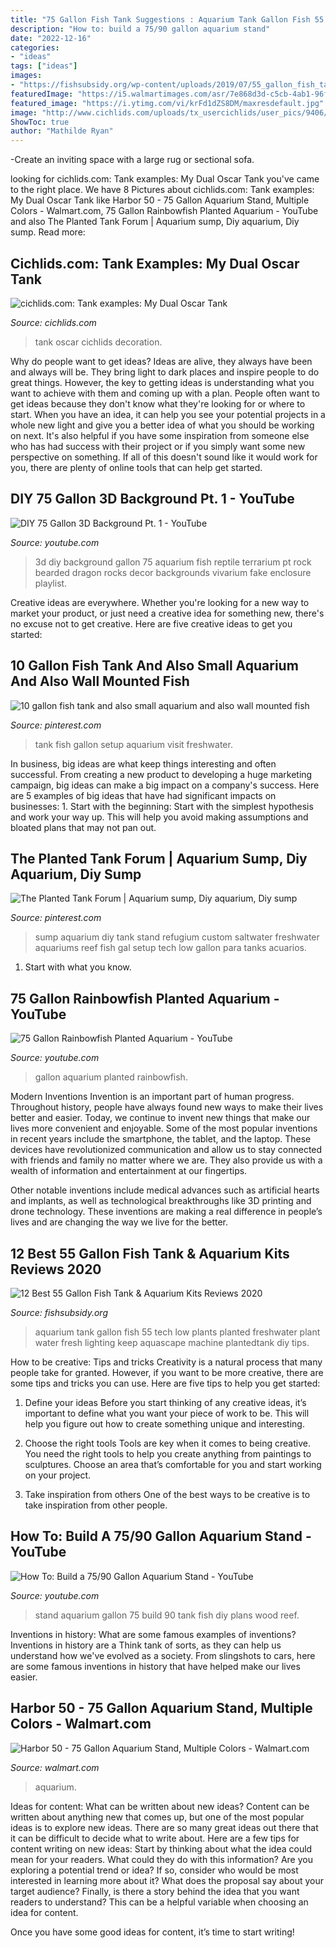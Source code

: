 ```yaml
---
title: "75 Gallon Fish Tank Suggestions : Aquarium Tank Gallon Fish 55 Tech Low Plants Planted Freshwater Plant Water Fresh Lighting Keep Aquascape Machine Plantedtank Diy Tips"
description: "How to: build a 75/90 gallon aquarium stand"
date: "2022-12-16"
categories:
- "ideas"
tags: ["ideas"]
images:
- "https://fishsubsidy.org/wp-content/uploads/2019/07/55_gallon_fish_tank.png"
featuredImage: "https://i5.walmartimages.com/asr/7e868d3d-c5cb-4ab1-96f5-497653a44826_1.53b9c3bfa05faba38001edafaf2be791.jpeg"
featured_image: "https://i.ytimg.com/vi/krFd1dZS8DM/maxresdefault.jpg"
image: "http://www.cichlids.com/uploads/tx_usercichlids/user_pics/9406/img_26_8833ba34fd.jpg"
ShowToc: true
author: "Mathilde Ryan"
---
```



-Create an inviting space with a large rug or sectional sofa.

	

		
looking for cichlids.com: Tank examples: My Dual Oscar Tank you've came to the right place. We have 8 Pictures about cichlids.com: Tank examples: My Dual Oscar Tank like Harbor 50 - 75 Gallon Aquarium Stand, Multiple Colors - Walmart.com, 75 Gallon Rainbowfish Planted Aquarium - YouTube and also The Planted Tank Forum | Aquarium sump, Diy aquarium, Diy sump. Read more:
		
    
## Cichlids.com: Tank Examples: My Dual Oscar Tank

<img loading=lazy src="http://www.cichlids.com/uploads/tx_usercichlids/user_pics/9406/img_26_8833ba34fd.jpg" onerror="this.onerror=null;this.src='https://tse3.mm.bing.net/th?id=OIP.XMYVz9oIova5maOW2xPtSAHaE8&amp;pid=15.1';" alt="cichlids.com: Tank examples: My Dual Oscar Tank">

_Source: cichlids.com_

>tank oscar cichlids decoration. 

	

Why do people want to get ideas?
Ideas are alive, they always have been and always will be. They bring light to dark places and inspire people to do great things. However, the key to getting ideas is understanding what you want to achieve with them and coming up with a plan. 
People often want to get ideas because they don't know what they're looking for or where to start. When you have an idea, it can help you see your potential projects in a whole new light and give you a better idea of what you should be working on next. It's also helpful if you have some inspiration from someone else who has had success with their project or if you simply want some new perspective on something. If all of this doesn't sound like it would work for you, there are plenty of online tools that can help get started.

    
## DIY 75 Gallon 3D Background Pt. 1 - YouTube

<img loading=lazy src="http://i.ytimg.com/vi/Rm94tKaJskI/maxresdefault.jpg" onerror="this.onerror=null;this.src='https://tse3.mm.bing.net/th?id=OIP.Jz0lxfY7b56pLLYQOOe6NQHaEK&amp;pid=15.1';" alt="DIY 75 Gallon 3D Background Pt. 1 - YouTube">

_Source: youtube.com_

>3d diy background gallon 75 aquarium fish reptile terrarium pt rock bearded dragon rocks decor backgrounds vivarium fake enclosure playlist. 

	

Creative ideas are everywhere. Whether you're looking for a new way to market your product, or just need a creative idea for something new, there's no excuse not to get creative. Here are five creative ideas to get you started: 

    
## 10 Gallon Fish Tank And Also Small Aquarium And Also Wall Mounted Fish

<img loading=lazy src="https://i.pinimg.com/originals/1e/e9/bc/1ee9bc0a592ef0dabddd76e0590b30da.jpg" onerror="this.onerror=null;this.src='https://tse1.mm.bing.net/th?id=OIP.ryF-FUZasiSMc1HU7WjBwwHaHa&amp;pid=15.1';" alt="10 gallon fish tank and also small aquarium and also wall mounted fish">

_Source: pinterest.com_

>tank fish gallon setup aquarium visit freshwater. 

	

In business, big ideas are what keep things interesting and often successful. From creating a new product to developing a huge marketing campaign, big ideas can make a big impact on a company's success. Here are 5 examples of big ideas that have had significant impacts on businesses: 1. Start with the beginning: Start with the simplest hypothesis and work your way up. This will help you avoid making assumptions and bloated plans that may not pan out. 
    
## The Planted Tank Forum | Aquarium Sump, Diy Aquarium, Diy Sump

<img loading=lazy src="https://i.pinimg.com/736x/aa/38/f9/aa38f99a2fa7d02f537b7b70790461a0.jpg" onerror="this.onerror=null;this.src='https://tse3.mm.bing.net/th?id=OIP.5p6-JHAZpUGgOi2qI7sjDgHaH0&amp;pid=15.1';" alt="The Planted Tank Forum | Aquarium sump, Diy aquarium, Diy sump">

_Source: pinterest.com_

>sump aquarium diy tank stand refugium custom saltwater freshwater aquariums reef fish gal setup tech low gallon para tanks acuarios. 

	

1. Start with what you know.

    
## 75 Gallon Rainbowfish Planted Aquarium - YouTube

<img loading=lazy src="http://i1.ytimg.com/vi/Lnv6vRDqZbo/maxresdefault.jpg" onerror="this.onerror=null;this.src='https://tse1.mm.bing.net/th?id=OIP.XupZGro0AM_S3tinsR_MdQHaEK&amp;pid=15.1';" alt="75 Gallon Rainbowfish Planted Aquarium - YouTube">

_Source: youtube.com_

>gallon aquarium planted rainbowfish. 

	

Modern Inventions
Invention is an important part of human progress. Throughout history, people have always found new ways to make their lives better and easier. Today, we continue to invent new things that make our lives more convenient and enjoyable.
Some of the most popular inventions in recent years include the smartphone, the tablet, and the laptop. These devices have revolutionized communication and allow us to stay connected with friends and family no matter where we are. They also provide us with a wealth of information and entertainment at our fingertips.

Other notable inventions include medical advances such as artificial hearts and implants, as well as technological breakthroughs like 3D printing and drone technology. These inventions are making a real difference in people’s lives and are changing the way we live for the better.

    
## 12 Best 55 Gallon Fish Tank &amp; Aquarium Kits Reviews 2020

<img loading=lazy src="https://fishsubsidy.org/wp-content/uploads/2019/07/55_gallon_fish_tank.png" onerror="this.onerror=null;this.src='https://tse2.mm.bing.net/th?id=OIP.AnbrbcwgdFvX-9KASJqD7gHaEu&amp;pid=15.1';" alt="12 Best 55 Gallon Fish Tank &amp; Aquarium Kits Reviews 2020">

_Source: fishsubsidy.org_

>aquarium tank gallon fish 55 tech low plants planted freshwater plant water fresh lighting keep aquascape machine plantedtank diy tips. 

	

How to be creative: Tips and tricks
Creativity is a natural process that many people take for granted. However, if you want to be more creative, there are some tips and tricks you can use. Here are five tips to help you get started:
1. Define your ideas
Before you start thinking of any creative ideas, it’s important to define what you want your piece of work to be. This will help you figure out how to create something unique and interesting.

2. Choose the right tools
Tools are key when it comes to being creative. You need the right tools to help you create anything from paintings to sculptures. Choose an area that’s comfortable for you and start working on your project.
3. Take inspiration from others
One of the best ways to be creative is to take inspiration from other people.

    
## How To: Build A 75/90 Gallon Aquarium Stand - YouTube

<img loading=lazy src="https://i.ytimg.com/vi/krFd1dZS8DM/maxresdefault.jpg" onerror="this.onerror=null;this.src='https://tse3.mm.bing.net/th?id=OIP.389oyp4zy2FbsDdCTsYLjwHaEK&amp;pid=15.1';" alt="How To: Build a 75/90 Gallon Aquarium Stand - YouTube">

_Source: youtube.com_

>stand aquarium gallon 75 build 90 tank fish diy plans wood reef. 

	

Inventions in history: What are some famous examples of inventions?
Inventions in history are a Think tank of sorts, as they can help us understand how we've evolved as a society. From slingshots to cars, here are some famous inventions in history that have helped make our lives easier.

    
## Harbor 50 - 75 Gallon Aquarium Stand, Multiple Colors - Walmart.com

<img loading=lazy src="https://i5.walmartimages.com/asr/7e868d3d-c5cb-4ab1-96f5-497653a44826_1.53b9c3bfa05faba38001edafaf2be791.jpeg" onerror="this.onerror=null;this.src='https://tse1.mm.bing.net/th?id=OIP.yomIzQbGCimo5ZVfdQjplAHaHa&amp;pid=15.1';" alt="Harbor 50 - 75 Gallon Aquarium Stand, Multiple Colors - Walmart.com">

_Source: walmart.com_

>aquarium. 

	

Ideas for content: What can be written about new ideas?
Content can be written about anything new that comes up, but one of the most popular ideas is to explore new ideas. There are so many great ideas out there that it can be difficult to decide what to write about. Here are a few tips for content writing on new ideas:
Start by thinking about what the idea could mean for your readers. What could they do with this information? Are you exploring a potential trend or idea? If so, consider who would be most interested in learning more about it? What does the proposal say about your target audience? Finally, is there a story behind the idea that you want readers to understand? This can be a helpful variable when choosing an idea for content.

Once you have some good ideas for content, it’s time to start writing!

